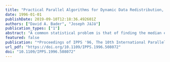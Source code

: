 ```yaml
---
title: "Practical Parallel Algorithms for Dynamic Data Redistribution, Median Finding, and Selection"
date: 1996-01-01
publishDate: 2019-09-10T12:18:36.492601Z
authors: ["David A. Bader", "Joseph JáJá"]
publication_types: ["1"]
abstract: "A common statistical problem is that of finding the median element in a set of data. This paper presents a fast and portable parallel algorithm for finding the median given a set of elements distributed across a parallel machine. In fact, our algorithm solves the general selection problem that requires the determination of the element of rank i, for an arbitrarily given integer i. Practical algorithms needed by our selection algorithm for the dynamic redistribution of data are also discussed. Our general framework is a distributed memory programming model enhanced by a set of communication primitives. We use efficient techniques for distributing, coalescing, and load balancing data as well as efficient combinations of task and data parallelism. The algorithms have been coded in SPLIT-C and run on a variety of platforms, including the Thinking Machines CM-5, IBM SP-1 and SP-2, Gray Research T3D, Meiko Scientific CS-2, Intel Paragon, and workstation clusters. Our experimental results illustrate the scalability and efficiency of our algorithms across different platforms and improve upon all the related experimental results known to the authors."
featured: false
publication: "*Proceedings of IPPS '96, The 10th International Parallel Processing Symposium, April 15-19, 1996, Honolulu, Hawaii, USA*"
url_pdf: "https://doi.org/10.1109/IPPS.1996.508072"
doi: "10.1109/IPPS.1996.508072"
---
```


